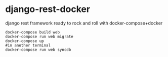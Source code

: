 django-rest-docker
==================

django rest framework ready to rock and roll with docker-compose+docker

    docker-compose build web
    docker-compose run web migrate
    docker-compose up
    #in another terminal
    docker-compose run web syncdb

